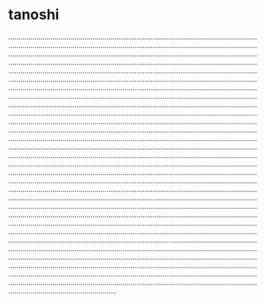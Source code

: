 # tanoshi
..............................................................................................................................................................................................................................................................................................................................................................................................................................................................................................................................................................................................................................................................................................................................................................................................................................................................................................................................................................................................................................................................................................................................................................................................................................................................................................................................................................................................................................................................................................................................................................................................................................................................................................................................................................................................................................................................................................................................................................................................................................................................................................................................................................................................................................................................................................................................................................................................................................................................................................................................................................................................................................................................................................................................................................................................................................................................................................................................................................................................................................................................................................................................................................................................................................................................................................................................................................................................................................................................................................................................................................................................................................................................................................................................................................................................................................................................................................................................